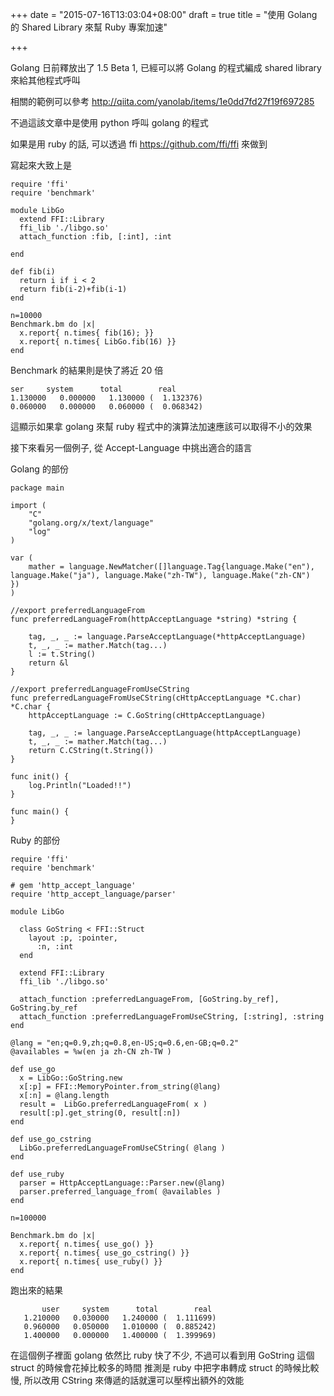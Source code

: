 +++
date = "2015-07-16T13:03:04+08:00"
draft = true
title = "使用 Golang 的 Shared Library 來幫 Ruby 專案加速"

+++


Golang 日前釋放出了 1.5 Beta 1, 已經可以將 Golang 的程式編成 shared library 來給其他程式呼叫

相關的範例可以參考 http://qiita.com/yanolab/items/1e0dd7fd27f19f697285

不過這該文章中是使用 python 呼叫 golang 的程式

如果是用 ruby 的話, 可以透過 ffi https://github.com/ffi/ffi 來做到

寫起來大致上是

```
require 'ffi'
require 'benchmark'

module LibGo
  extend FFI::Library
  ffi_lib './libgo.so'
  attach_function :fib, [:int], :int

end

def fib(i)
  return i if i < 2
  return fib(i-2)+fib(i-1)
end

n=10000
Benchmark.bm do |x|
  x.report{ n.times{ fib(16); }}
  x.report{ n.times{ LibGo.fib(16) }}
end
```

Benchmark 的結果則是快了將近 20 倍

```
ser     system      total        real
1.130000   0.000000   1.130000 (  1.132376)
0.060000   0.000000   0.060000 (  0.068342)
```

這顯示如果拿 golang 來幫 ruby 程式中的演算法加速應該可以取得不小的效果

接下來看另一個例子, 從 Accept-Language 中挑出適合的語言


Golang 的部份

```
package main

import (
    "C"
    "golang.org/x/text/language"
    "log"
)

var (
    mather = language.NewMatcher([]language.Tag{language.Make("en"), language.Make("ja"), language.Make("zh-TW"), language.Make("zh-CN")
})
)

//export preferredLanguageFrom
func preferredLanguageFrom(httpAcceptLanguage *string) *string {

    tag, _, _ := language.ParseAcceptLanguage(*httpAcceptLanguage)
    t, _, _ := mather.Match(tag...)
    l := t.String()
    return &l
}

//export preferredLanguageFromUseCString
func preferredLanguageFromUseCString(cHttpAcceptLanguage *C.char) *C.char {
    httpAcceptLanguage := C.GoString(cHttpAcceptLanguage)

    tag, _, _ := language.ParseAcceptLanguage(httpAcceptLanguage)
    t, _, _ := mather.Match(tag...)
    return C.CString(t.String())
}

func init() {
    log.Println("Loaded!!")
}

func main() {
}
```


Ruby 的部份

```
require 'ffi'
require 'benchmark'

# gem 'http_accept_language'
require 'http_accept_language/parser'

module LibGo

  class GoString < FFI::Struct
    layout :p, :pointer,
      :n, :int
  end

  extend FFI::Library
  ffi_lib './libgo.so'

  attach_function :preferredLanguageFrom, [GoString.by_ref], GoString.by_ref
  attach_function :preferredLanguageFromUseCString, [:string], :string
end

@lang = "en;q=0.9,zh;q=0.8,en-US;q=0.6,en-GB;q=0.2"
@availables = %w(en ja zh-CN zh-TW )

def use_go
  x = LibGo::GoString.new
  x[:p] = FFI::MemoryPointer.from_string(@lang)
  x[:n] = @lang.length
  result =  LibGo.preferredLanguageFrom( x )
  result[:p].get_string(0, result[:n])
end

def use_go_cstring
  LibGo.preferredLanguageFromUseCString( @lang )
end

def use_ruby
  parser = HttpAcceptLanguage::Parser.new(@lang)
  parser.preferred_language_from( @availables )
end

n=100000

Benchmark.bm do |x|
  x.report{ n.times{ use_go() }}
  x.report{ n.times{ use_go_cstring() }}
  x.report{ n.times{ use_ruby() }}
end
```

跑出來的結果

```
       user     system      total        real
   1.210000   0.030000   1.240000 (  1.111699)
   0.960000   0.050000   1.010000 (  0.885242)
   1.400000   0.000000   1.400000 (  1.399969)

```

在這個例子裡面 golang 依然比 ruby 快了不少,
不過可以看到用 GoString 這個 struct 的時候會花掉比較多的時間
推測是 ruby 中把字串轉成 struct 的時候比較慢, 所以改用 CString 來傳遞的話就還可以壓榨出額外的效能



